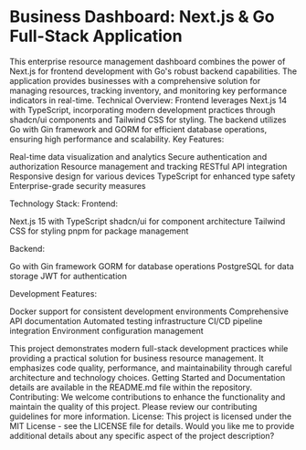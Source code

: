 
# Business Dashboard: Next.js & Go Full-Stack Application

This enterprise resource management dashboard combines the power of Next.js for frontend development with Go's robust backend capabilities. The application provides businesses with a comprehensive solution for managing resources, tracking inventory, and monitoring key performance indicators in real-time.
Technical Overview:
Frontend leverages Next.js 14 with TypeScript, incorporating modern development practices through shadcn/ui components and Tailwind CSS for styling. The backend utilizes Go with Gin framework and GORM for efficient database operations, ensuring high performance and scalability.
Key Features:

Real-time data visualization and analytics
Secure authentication and authorization
Resource management and tracking
RESTful API integration
Responsive design for various devices
TypeScript for enhanced type safety
Enterprise-grade security measures

Technology Stack:
Frontend:

Next.js 15 with TypeScript
shadcn/ui for component architecture
Tailwind CSS for styling
pnpm for package management

Backend:

Go with Gin framework
GORM for database operations
PostgreSQL for data storage
JWT for authentication

Development Features:

Docker support for consistent development environments
Comprehensive API documentation
Automated testing infrastructure
CI/CD pipeline integration
Environment configuration management

This project demonstrates modern full-stack development practices while providing a practical solution for business resource management. It emphasizes code quality, performance, and maintainability through careful architecture and technology choices.
Getting Started and Documentation details are available in the README.md file within the repository.
Contributing:
We welcome contributions to enhance the functionality and maintain the quality of this project. Please review our contributing guidelines for more information.
License:
This project is licensed under the MIT License - see the LICENSE file for details.
Would you like me to provide additional details about any specific aspect of the project description?
